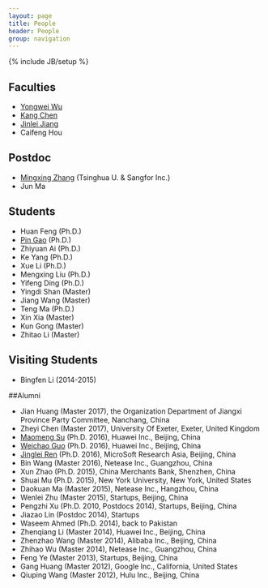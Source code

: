 ```yaml
---
layout: page
title: People
header: People
group: navigation
---
```

{% include JB/setup %}

## Faculties
* [Yongwei Wu](/~yongweiwu)
* [Kang Chen](/~kangchen)
* [Jinlei Jiang](/~jinleijiang)
* Caifeng Hou

## Postdoc
* [Mingxing Zhang](http://james0zan.github.io) (Tsinghua U. & Sangfor Inc.)
* Jun Ma

## Students
* Huan Feng (Ph.D.)
* [Pin Gao](http://zorksylar.github.io) (Ph.D.)
* Zhiyuan Ai (Ph.D.)
* Ke Yang (Ph.D.)
* Xue Li (Ph.D.)
* Mengxing Liu (Ph.D.)
* Yifeng Ding (Ph.D.)
* Yingdi Shan (Master)
* Jiang Wang (Master)
* Teng Ma (Ph.D.)
* Xin Xia (Master)
* Kun Gong (Master)
* Zhitao Li (Master)

## Visiting Students
* Bingfen Li (2014-2015)

##Alumni
* Jian Huang (Master 2017), the Organization Department of Jiangxi Province Party Committee, Nanchang, China
* Zheyi Chen (Master 2017), University Of Exeter, Exeter, United Kingdom
* [Maomeng Su](https://www.linkedin.com/profile/view?id=349373945) (Ph.D. 2016), Huawei Inc., Beijing, China
* [Weichao Guo](http://weichaoguo.github.io) (Ph.D. 2016), Huawei Inc., Beijing, China
* [Jinglei Ren](http://jinglei.ren.systems) (Ph.D. 2016), MicroSoft Research Asia, Beijing, China
* Bin Wang (Master 2016), Netease Inc., Guangzhou, China
* Xun Zhao (Ph.D. 2015), China Merchants Bank, Shenzhen, China
* Shuai Mu (Ph.D. 2015), New York University, New York, United States
* Daokuan Ma (Master 2015), Netease Inc., Hangzhou, China
* Wenlei Zhu (Master 2015), Startups, Beijing, China
* Pengzhi Xu (Ph.D. 2010, Postdocs 2014), Startups, Beijing, China
* Jiazao Lin (Postdoc 2014), Startups
* Waseem Ahmed (Ph.D. 2014), back to Pakistan
* Zhenqiang Li (Master 2014), Huawei Inc., Beijing, China
* Zhenzhao Wang (Master 2014), Alibaba Inc., Beijing, China
* Zhihao Wu (Master 2014), Netease Inc., Guangzhou, China
* Feng Ye (Master 2013), Startups, Beijing, China
* Gang Huang (Master 2012), Google Inc., California, United States
* Qiuping Wang (Master 2012), Hulu Inc., Beijing, China
